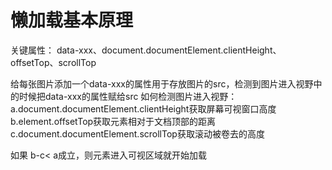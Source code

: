 # 懒加载基本原理

关键属性： data-xxx、document.documentElement.clientHeight、offsetTop、scrollTop

给每张图片添加一个data-xxx的属性用于存放图片的src，检测到图片进入视野中的时候把data-xxx的属性赋给src
如何检测图片进入视野：
a.document.documentElement.clientHeight获取屏幕可视窗口高度
b.element.offsetTop获取元素相对于文档顶部的距离
c.document.documentElement.scrollTop获取滚动被卷去的高度

如果 b-c< a成立，则元素进入可视区域就开始加载